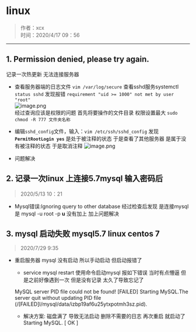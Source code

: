 # linux  
  
> 作者：xcx  
> 时间：2020/4/17  09：56  
  
-----------------  

## 1. Permission denied, please try again.  

 记录一次热更新 无法连接服务器  
   
* 查看服务器端的日志文件 `vim /var/log/secure` 
  查看sshd服务systemctl  `status sshd`
    发现报错 `requirement "uid >= 1000" not met by user "root"`  
     ![image.png](https://i.loli.net/2020/04/17/kA24Kn7GYFUQHVI.png)  
     经过查询应该是权限的问题  首先将要操作的文件目录 权限设置最大 `sudo chmod -R 777 文件夹名称`

* 编辑`sshd_config`文件，输入：`vim /etc/ssh/sshd_config`
    发现 **`PermitRootLogin yes`** 是处于被注释的状态 于是查看了其他服务器 是属于没有被注释的状态 于是取消注释
     ![image.png](https://i.loli.net/2020/04/17/86M3Srwf7WEXOe9.png)

* 问题解决

## 2. 记录一次linux 上连接5.7mysql 输入密码后  
> 2020/5/13  10：21  

* Mysql错误:Ignoring query to other database
经过检查后发现 是连接mysql 是  mysql -u root -p  **u** 没有加上 加上问题解决 

## 3. mysql 启动失败 mysql5.7 linux centos 7
> 2020/7/29 9:35

* 重启服务器 mysql 没有启动 所以手动启动  但启动报错了 
  - service mysql restart 使用命令启动mysql  报如下错误 当时有点懵逼 但是之前好像遇到一次 但是没有记录 太久了导致忘记了

   MySQL server PID file could not be found!                  [FAILED]
   Starting MySQL.The server quit without updating PID file (/[FAILED]l/mysql/data/izbp19af6u25ytxpotmh3sz.pid).

  - 解决方案: 磁盘满了 导致无法启动  删除不需要的日志 再次重启 就启动了 
   Starting MySQL.                                            [  OK  ]



